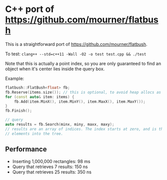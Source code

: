 # C++ port of https://github.com/mourner/flatbush

This is a straightforward port of https://github.com/mourner/flatbush.

To test: `clang++ --std=c++11 -Wall -O2 -o test test.cpp && ./test`

Note that this is actually a point index, so you are only guaranteed to
find an object when it's center lies inside the query box.

Example:
```cpp
flatbush::FlatBush<float> fb;
fb.Reserve(items.size()); // this is optional, to avoid heap allocs as the array grows during insertion
for (const auto& item: items) {
    fb.Add(item.MinX(), item.MinY(), item.MaxX(), item.MaxY());
}
fb.Finish();

// query
auto results = fb.Search(minx, miny, maxx, maxy);
// results are an array of indices. The index starts at zero, and is the order in which you inserted
// elements into the tree.
```

## Performance

* Inserting 1,000,000 rectangles: 98 ms
* Query that retrieves 7 results: 150 ns
* Query that retrieves 25 results: 350 ns